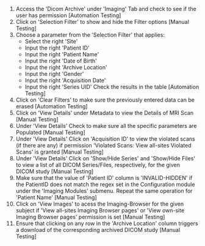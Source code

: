 1. Access the 'Dicom Archive' under 'Imaging' Tab and check to see if the user has permission
    [Automation Testing]
2. Click on 'Selection Filter' to show and hide the Filter options
    [Manual Testing]
3. Choose a parameter from the 'Selection Filter' that applies:
     - Select the right 'Site'
     - Input the right 'Patient ID'
     - Input the right 'Patient Name'
     - Input the right 'Date of Birth'
     - Input the right 'Archive Location'
     - Input the right 'Gender'
     - Input the right 'Acquisition Date'
     - Input the right 'Series UID'
    Check the results in the table
    [Automation Testing]
4. Click on 'Clear Filters' to make sure the previously entered data can be erased
    [Automation Testing]
5. Click on 'View Details' under Metadata to view the Details of MRI Scan
    [Manual Testing]
6. Under 'View Details' Check to make sure all the specific parameters are Populated
    [Manual Testing]
7. Under 'View Details' Click on 'Acquisition ID' to view the violated scans (if there are any) if permission 
    'Violated Scans: View all-sites Violated Scans' is granted
    [Manual Testing]
8. Under 'View Details' Click on 'Show/Hide Series' and 'Show/Hide Files' to view a list of all DICOM Series/Files,
    respectively, for the given DICOM study
    [Manual Testing]
9. Make sure that the value of 'Patient ID' column is 'INVALID-HIDDEN' if the PatientID does not match the regex set in the Configuration module under the 'Imaging Modules' submenu. Repeat the same operation for 'Patient Name' [Manual Testing]
10. Click on 'View Images' to acess the Imaging-Browser for the given subject if 'View all-sites Imaging Browser 
    pages' or 'View own-site Imaging Browser pages' permission is set
    [Manual Testing]
11. Ensure that clicking on any row in the 'Archive Location' column triggers a download of the corresponding 
    archived DICOM study
    [Manual Testing]
